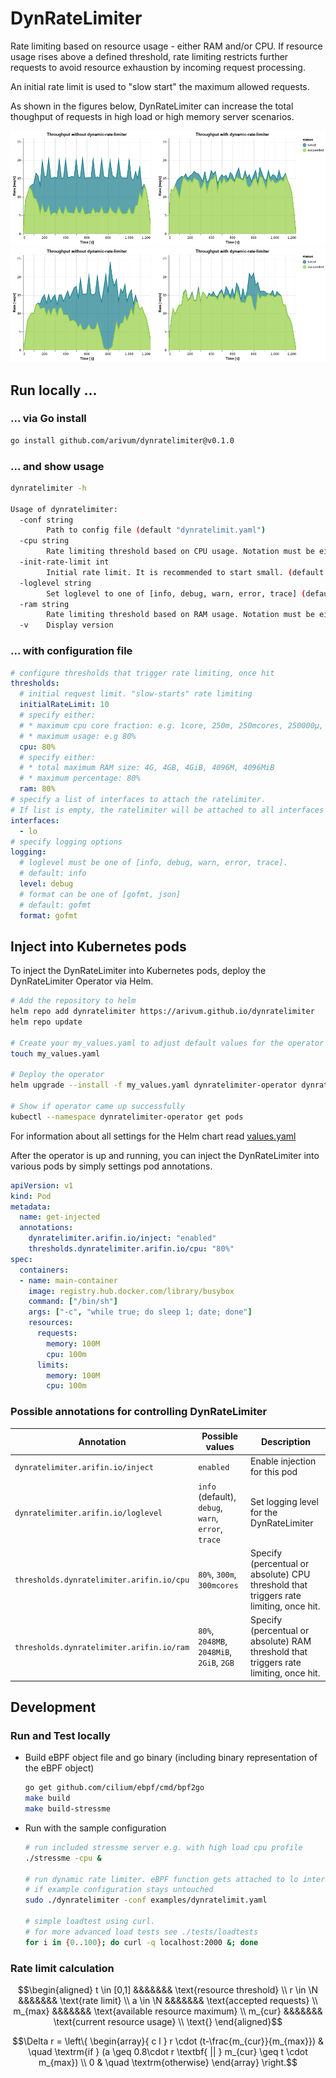 # DynRateLimiter

Rate limiting based on resource usage - either RAM and/or CPU. If resource usage rises above a defined threshold, rate limiting restricts further requests to avoid resource exhaustion by incoming request processing.

An initial rate limit is used to "slow start" the maximum allowed requests.

As shown in the figures below, DynRateLimiter can increase the total thoughput of requests in high load or high memory server scenarios.

![](tests/loadtest/base.png)
![](tests/loadtest/spike.png)

## Run locally ...

### ... via Go install
```bash
go install github.com/arivum/dynratelimiter@v0.1.0
```

### ... and show usage
```bash
dynratelimiter -h

Usage of dynratelimiter:
  -conf string
        Path to config file (default "dynratelimit.yaml")
  -cpu string
        Rate limiting threshold based on CPU usage. Notation must be either e.g. 80%% or 300ms
  -init-rate-limit int
        Initial rate limit. It is recommended to start small. (default 10)
  -loglevel string
        Set loglevel to one of [info, debug, warn, error, trace] (default "info")
  -ram string
        Rate limiting threshold based on RAM usage. Notation must be either e.g. 80%%, 2048MiB, 2048MB, 2GiB or 2GB
  -v    Display version
```

### ... with configuration file
```yaml
# configure thresholds that trigger rate limiting, once hit
thresholds:
  # initial request limit. "slow-starts" rate limiting
  initialRateLimit: 10
  # specify either:
  # * maximum cpu core fraction: e.g. 1core, 250m, 250mcores, 250000µ, 250000µcores
  # * maximum usage: e.g 80%
  cpu: 80%
  # specify either:
  # * total maximum RAM size: 4G, 4GB, 4GiB, 4096M, 4096MiB
  # * maximum percentage: 80%
  ram: 80%
# specify a list of interfaces to attach the ratelimiter.
# If list is empty, the ratelimiter will be attached to all interfaces in the current netns
interfaces:
  - lo
# specify logging options
logging:
  # loglevel must be one of [info, debug, warn, error, trace].
  # default: info
  level: debug
  # format can be one of [gofmt, json]
  # default: gofmt
  format: gofmt
```

## Inject into Kubernetes pods

To inject the DynRateLimiter into Kubernetes pods, deploy the DynRateLimiter Operator via Helm.

```bash
# Add the repository to helm
helm repo add dynratelimiter https://arivum.github.io/dynratelimiter
helm repo update

# Create your my_values.yaml to adjust default values for the operator
touch my_values.yaml

# Deploy the operator
helm upgrade --install -f my_values.yaml dynratelimiter-operator dynratelimiter/dynratelimiter-operator

# Show if operator came up successfully
kubectl --namespace dynratelimiter-operator get pods
```

For information about all settings for the Helm chart read [values.yaml](./build/helm/dynratelimiter-operator/values.yaml)

After the operator is up and running, you can inject the DynRateLimiter into various pods by simply settings pod annotations.

```yaml
apiVersion: v1
kind: Pod
metadata:
  name: get-injected
  annotations: 
    dynratelimiter.arifin.io/inject: "enabled"
    thresholds.dynratelimiter.arifin.io/cpu: "80%"
spec:
  containers:
  - name: main-container
    image: registry.hub.docker.com/library/busybox
    command: ["/bin/sh"]
    args: ["-c", "while true; do sleep 1; date; done"]
    resources:
      requests:
        memory: 100M
        cpu: 100m
      limits:
        memory: 100M
        cpu: 100m
```

### Possible annotations for controlling DynRateLimiter

| Annotation | Possible values |Description |
| ---------- | --------------- | ---------- |
| `dynratelimiter.arifin.io/inject` | `enabled` | Enable injection for this pod |
| `dynratelimiter.arifin.io/loglevel` | `info` (default), `debug`, `warn`, `error`, `trace` | Set logging level for the DynRateLimiter |
| `thresholds.dynratelimiter.arifin.io/cpu` | `80%`, `300m`, `300mcores` | Specify (percentual or absolute) CPU threshold that triggers rate limiting, once hit. |
| `thresholds.dynratelimiter.arifin.io/ram` | `80%`, `2048MB`, `2048MiB`, `2GiB`, `2GB` | Specify (percentual or absolute) RAM threshold that triggers rate limiting, once hit. |

## Development
### Run and Test locally

* Build eBPF object file and go binary (including binary representation of the eBPF object)
  ```bash
  go get github.com/cilium/ebpf/cmd/bpf2go
  make build
  make build-stressme
  ```
* Run with the sample configuration
  ```bash
  # run included stressme server e.g. with high load cpu profile
  ./stressme -cpu &

  # run dynamic rate limiter. eBPF function gets attached to lo interface
  # if example configuration stays untouched
  sudo ./dynratelimiter -conf examples/dynratelimit.yaml
  
  # simple loadtest using curl.
  # for more advanced load tests see ./tests/loadtests
  for i in {0..100}; do curl -q localhost:2000 &; done
  ```

### Rate limit calculation
```math
\begin{aligned}
t \in [0,1]     &&&&&&&   \text{resource threshold} \\
r \in \N        &&&&&&&   \text{rate limit} \\
a \in \N        &&&&&&&   \text{accepted requests} \\
m_{max}         &&&&&&&   \text{available resource maximum} \\
m_{cur}         &&&&&&&   \text{current resource usage} \\
\text{}
\end{aligned}
```
```math
\Delta r = \left\{
  \begin{array}{ c l }
    r \cdot (t-\frac{m_{cur}}{m_{max}}) & \quad \textrm{if } (a \geq 0.8\cdot r \textbf{ || } m_{cur} \geq t \cdot  m_{max}) \\
    0                 & \quad \textrm{otherwise}
  \end{array}
\right.
```
